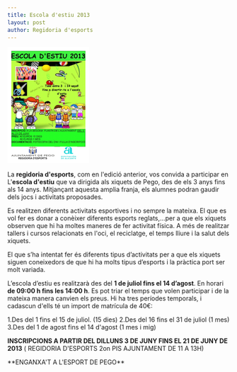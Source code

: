 ```yaml
---
title: Escola d'estiu 2013
layout: post
author: Regidoria d'esports
---
```

<a class="inline-image" href="/images/news/20130605-escola-estiu-2013-big" title="Escola d'estiu 2013">
    <img src="/images/news/20130605-escola-estiu-2013-small.jpg" alt="Escola d'estiu 2013">
</a>

La **regidoria d'esports**, com en l'edició anterior, vos convida a participar en L'**escola d'estiu** que va dirigida als xiquets de Pego, des de els 3 anys fins als 14 anys. Mitjançant aquesta amplia franja, els alumnes podran gaudir dels jocs i activitats proposades.

Es realitzen diferents activitats esportives i no sempre la mateixa. El que es vol fer es donar a conèixer diferents esports reglats,...per a que els xiquets observen que hi ha moltes maneres de fer activitat física. A més de realitzar tallers i cursos relacionats en l'oci, el reciclatge, el temps lliure i la salut dels xiquets.

El que s’ha intentat fer és diferents tipus d’activitats per a que els xiquets siguen coneixedors de que hi ha molts tipus d’esports i la pràctica port ser molt variada.

L’escola d’estiu es realitzarà des del **1 de juliol fins el 14 d’agost**. En horari **de 09:00 h fins les 14:00 h**. Es pot triar el temps que volen participar i de la mateixa manera canvien els preus. Hi ha tres períodes temporals, i cadascun d'ells té un import de matrícula de 40€:

1.Des del 1 fins el 15  de juliol. (15 dies)
2.Des del 16 fins el 31 de juliol (1 mes)
3.Des del 1 de agost fins el 14 d'agost (1 mes i mig)


**INSCRIPCIONS A PARTIR DEL DILLUNS 3 DE JUNY FINS EL 21 DE JUNY DE 2013** ( REGIDORIA D'ESPORTS 2on PIS AJUNTAMENT DE 11 A 13H)

<div class="center" markdown="1">
**ENGANXA'T A L'ESPORT DE PEGO**
</div>